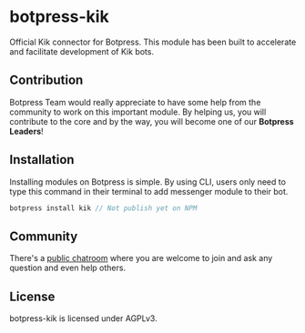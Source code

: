 # botpress-kik

Official Kik connector for Botpress. This module has been built to accelerate and facilitate development of Kik bots.

## Contribution

Botpress Team would really appreciate to have some help from the community to work on this important module. By helping us, you will contribute to the core and by the way, you will become one of our **Botpress Leaders**!

## Installation

Installing modules on Botpress is simple. By using CLI, users only need to type this command in their terminal to add messenger module to their bot.

```js
botpress install kik // Not publish yet on NPM
```

## Community

There's a [public chatroom](https://gitter.im/botpress/core) where you are welcome to join and ask any question and even help others.

## License

botpress-kik is licensed under AGPLv3.
